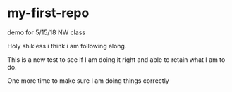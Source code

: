 # my-first-repo
demo for 5/15/18 NW class

Holy shikiess i think i am following along.  

This is a new test to see if I am doing it right and able to retain what I am to do.

One more time to make sure I am doing things correctly
